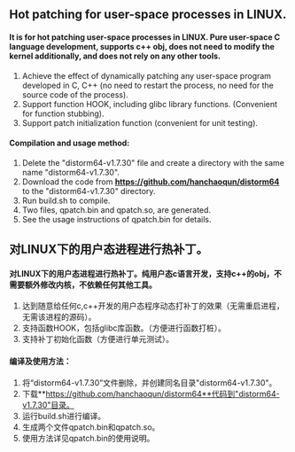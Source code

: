 ## Hot patching for user-space processes in LINUX.

#### It is for hot patching user-space processes in LINUX. Pure user-space C language development, supports c++ obj, does not need to modify the kernel additionally, and does not rely on any other tools.
1. Achieve the effect of dynamically patching any user-space program developed in C, C++ (no need to restart the process, no need for the source code of the process).
2. Support function HOOK, including glibc library functions. (Convenient for function stubbing).
3. Support patch initialization function (convenient for unit testing).

#### Compilation and usage method:
1. Delete the "distorm64-v1.7.30" file and create a directory with the same name "distorm64-v1.7.30".
2. Download the code from **https://github.com/hanchaoqun/distorm64** to the "distorm64-v1.7.30" directory.
3. Run build.sh to compile.
4. Two files, qpatch.bin and qpatch.so, are generated.
5. See the usage instructions of qpatch.bin for details.


## 对LINUX下的用户态进程进行热补丁。

#### 对LINUX下的用户态进程进行热补丁。纯用户态c语言开发，支持c++的obj，不需要额外修改内核，不依赖任何其他工具。
1. 达到随意给任何c,c++开发的用户态程序动态打补丁的效果（无需重启进程，无需该进程的源码）。
2. 支持函数HOOK，包括glibc库函数。（方便进行函数打桩）。
3. 支持补丁初始化函数（方便进行单元测试）。

#### 编译及使用方法：
1. 将“distorm64-v1.7.30”文件删除，并创建同名目录"distorm64-v1.7.30"。
2. 下载**https://github.com/hanchaoqun/distorm64**代码到"distorm64-v1.7.30"目录。
3. 运行build.sh进行编译。
4. 生成两个文件qpatch.bin和qpatch.so。
5. 使用方法详见qpatch.bin的使用说明。
